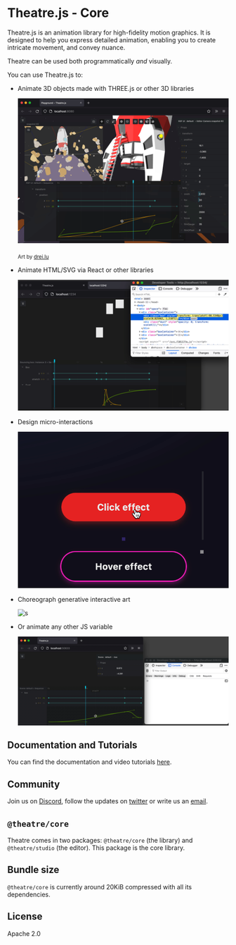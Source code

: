# Theatre.js - Core

Theatre.js is an animation library for high-fidelity motion graphics. It is designed to help you express detailed animation, enabling you to create intricate movement, and convey nuance.

Theatre can be used both programmatically _and_ visually.

You can use Theatre.js to:

* Animate 3D objects made with THREE.js or other 3D libraries
  
  ![s](https://raw.githubusercontent.com/AriaMinaei/theatre-docs/main/docs/.vuepress/public/preview-3d-short.gif)

  <sub>Art by [drei.lu](https://sketchfab.com/models/91964c1ce1a34c3985b6257441efa500)</sub>

* Animate HTML/SVG via React or other libraries

  ![s](https://raw.githubusercontent.com/AriaMinaei/theatre-docs/main/docs/.vuepress/public/preview-dom.gif)

* Design micro-interactions

  ![s](https://raw.githubusercontent.com/AriaMinaei/theatre-docs/main/docs/.vuepress/public/preview-micro-interaction.gif)

* Choreograph generative interactive art

  ![s](https://raw.githubusercontent.com/AriaMinaei/theatre-docs/main/docs/.vuepress/public/preview-generative.gif)

* Or animate any other JS variable

  ![s](https://raw.githubusercontent.com/AriaMinaei/theatre-docs/main/docs/.vuepress/public/preview-console.gif)

## Documentation and Tutorials

You can find the documentation and video tutorials [here](https://docs.theatrejs.com).

## Community

Join us on [Discord](https://discord.gg/bm9f8F9Y9N), follow the updates on [twitter](https://twitter.com/AriaMinaei) or write us an [email](mailto:hello@theatrejs.com).

## `@theatre/core`

Theatre comes in two packages: `@theatre/core` (the library) and `@theatre/studio` (the editor). This package is the core library.

## Bundle size

`@theatre/core` is currently around 20KiB compressed with all its dependencies.

## License

Apache 2.0